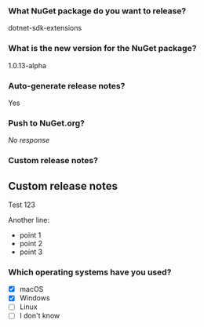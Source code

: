 ### What NuGet package do you want to release?

dotnet-sdk-extensions

### What is the new version for the NuGet package?

1.0.13-alpha

### Auto-generate release notes?

Yes

### Push to NuGet.org?

_No response_

### Custom release notes?

## Custom release notes

Test 123

Another line:
- point 1
- point 2
- point 3

### Which operating systems have you used?

- [X] macOS
- [X] Windows
- [ ] Linux
- [ ] I don't know
